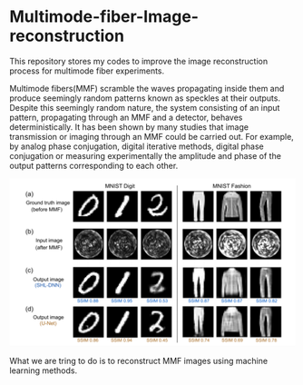 # Multimode-fiber-Image-reconstruction
This repository stores my codes to improve the image reconstruction process for multimode fiber experiments. 

Multimode fibers(MMF) scramble the waves propagating inside them and produce seemingly random patterns known as speckles at their outputs. Despite this seemingly random nature, the system consisting of an input pattern, propagating through an MMF and a detector, behaves deterministically. It has been shown by many studies that image transmission or imaging through an MMF could be carried out. For example, by analog phase conjugation, digital iterative methods, digital phase conjugation or measuring experimentally the amplitude and phase of the output patterns corresponding to each other.

![Multimode Fiber Images](https://github.com/zhuchangyan/Multimode-fiber-Image-reconstruction/blob/master/images/2.PNG)

What we are tring to do is to reconstruct MMF images using machine learning methods.
